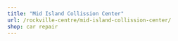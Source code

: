```yaml
---
title: "Mid Island Collission Center"
url: /rockville-centre/mid-island-collission-center/
shop: car repair
---
```


